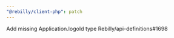 ```yaml
---
"@rebilly/client-php": patch
---
```


Add missing Application.logoId type Rebilly/api-definitions#1698
